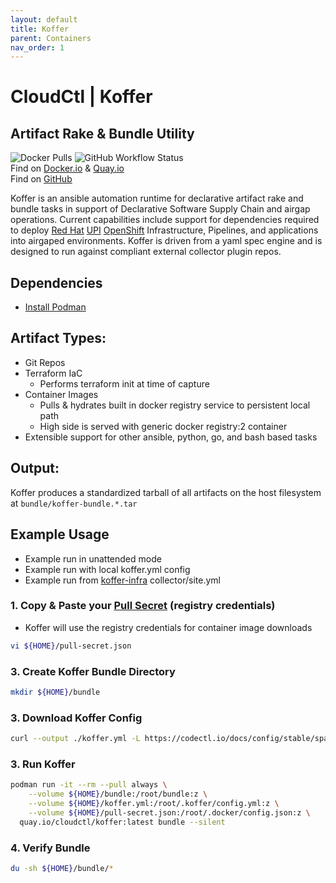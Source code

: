 ```yaml
---
layout: default
title: Koffer
parent: Containers
nav_order: 1
---
```


# CloudCtl | Koffer
## Artifact Rake & Bundle Utility
![Docker Pulls](https://img.shields.io/docker/pulls/cloudctl/koffer?label=DockerHub%20Pulls)
![GitHub Workflow Status](https://img.shields.io/github/workflow/status/cloudctl/cloudctl/koffer?label=GH%20Actions)    
Find on [Docker.io](https://hub.docker.com/r/cloudctl/koffer)  &  [Quay.io](https://quay.io/repository/cloudctl/koffer)    
Find on [GitHub](https://github.com/cloudctl/cloudctl)    
    
    
Koffer is an ansible automation runtime for declarative artifact rake
and bundle tasks in support of Declarative Software Supply Chain and
airgap operations. Current capabilities include support for dependencies
required to deploy [Red Hat] [UPI] [OpenShift] Infrastructure, Pipelines,
and applications into airgaped environments. Koffer is driven from a
yaml spec engine and is designed to run against compliant external collector
plugin repos.    
    
## Dependencies
  - [Install Podman]

## Artifact Types:
  - Git Repos
  - Terraform IaC
    - Performs terraform init at time of capture
  - Container Images
    - Pulls & hydrates built in docker registry service to persistent local path
    - High side is served with generic docker registry:2 container
  - Extensible support for other ansible, python, go, and bash based tasks

## Output:
Koffer produces a standardized tarball of all artifacts on the host filesystem at `bundle/koffer-bundle.*.tar`

## Example Usage
  - Example run in unattended mode
  - Example run with local koffer.yml config
  - Example run from [koffer-infra](https://github.com/CodeSparta/sparta) collector/site.yml 
    
### 1. Copy & Paste your [Pull Secret] (registry credentials)
  - Koffer will use the registry credentials for container image downloads
```sh
vi ${HOME}/pull-secret.json
```
### 3. Create Koffer Bundle Directory
```sh
mkdir ${HOME}/bundle
```
    
### 3. Download Koffer Config
```sh
curl --output ./koffer.yml -L https://codectl.io/docs/config/stable/sparta.yml
```
    
### 3. Run Koffer
```sh
podman run -it --rm --pull always \
    --volume ${HOME}/bundle:/root/bundle:z \
    --volume ${HOME}/koffer.yml:/root/.koffer/config.yml:z \
    --volume ${HOME}/pull-secret.json:/root/.docker/config.json:z \
  quay.io/cloudctl/koffer:latest bundle --silent
```

### 4. Verify Bundle
```sh
du -sh ${HOME}/bundle/*
```
    
[UPI]:https://www.openshift.com/blog/deploying-a-upi-environment-for-openshift-4-1-on-vms-and-bare-metal
[Red Hat]:https://www.redhat.com
[OpenShift]:https://www.openshift.com
[Pull Secret]:https://cloud.redhat.com/openshift/install/metal/user-provisioned
[Pod]:https://kubernetes.io/docs/concepts/workloads/pods/pod
[UBI8]:https://www.redhat.com/en/blog/introducing-red-hat-universal-base-image
[(IaC)]:https://www.ibm.com/cloud/learn/infrastructure-as-code
[CloudCtl]:https://github.com/containercraft/CloudCTL
[Podman]:https://docs.podman.io/en/latest
[Install Podman]:https://podman.io/getting-started/installation
[Fedora]:https://getfedora.org
[Ubuntu]:https://ubuntu.com/download
[CentOS]:https://www.centos.org/download
[RedHat]:https://access.redhat.com/downloads
[Fedora CoreOS]:https://getfedora.org/en/coreos?stream=stable
[RedHat CoreOS]:https://coreos.com/